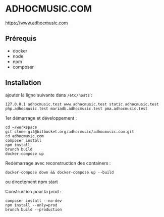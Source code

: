 # ADHOCMUSIC.COM

https://www.adhocmusic.com

## Prérequis

- docker
- node
- npm
- composer

## Installation

ajouter la ligne suivante dans `/etc/hosts` :

```
127.0.0.1 adhocmusic.test www.adhocmusic.test static.adhocmusic.test php.adhocmusic.test mariadb.adhocmusic.test pma.adhocmusic.test
```

1er démarrage et développement :

```
cd ~/workspace
git clone git@bitbucket.org:adhocmusic/adhocmusic.com.git
cd adhocmusic.com
composer install
npm install
brunch build
docker-compose up
```

Redémarrage avec reconstruction des containers :

```
docker-compose down && docker-compose up --build
```

ou directement npm start

Construction pour la prod :


```
composer install --no-dev
npm install --only=prod
brunch build --production
```
